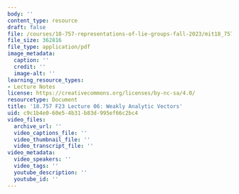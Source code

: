 ```yaml
---
body: ''
content_type: resource
draft: false
file: /courses/18-757-representations-of-lie-groups-fall-2023/mit18_757_f23_lec06.pdf
file_size: 362816
file_type: application/pdf
image_metadata:
  caption: ''
  credit: ''
  image-alt: ''
learning_resource_types:
- Lecture Notes
license: https://creativecommons.org/licenses/by-nc-sa/4.0/
resourcetype: Document
title: '18.757 F23 Lecture 06: Weakly Analytic Vectors'
uid: c9c1b4e0-60e5-4b31-b83d-995ef66c2bc4
video_files:
  archive_url: ''
  video_captions_file: ''
  video_thumbnail_file: ''
  video_transcript_file: ''
video_metadata:
  video_speakers: ''
  video_tags: ''
  youtube_description: ''
  youtube_id: ''
---
```

